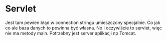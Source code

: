# Servlet
Jest tam pewien błąd w connection stringu umieszczony specjalnie. Co jak co ale baza danych to powinna być własna. No i oczywiście to servlet, więc nie ma metody main. Potrzebny jest server aplikacji np Tomcat.
